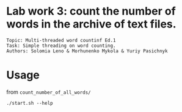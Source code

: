 # Lab work 3: count the number of words in the archive of text files.
    Topic: Multi-threaded word countinf Ed.1
    Task: Simple threading on word counting.
    Authors: Solomia Leno & Morhunenko Mykola & Yuriy Pasichnyk
# Usage
from `count_number_of_all_words/`
```$shell
./start.sh --help
```

